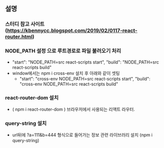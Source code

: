 

## 설명 

 ### 스터디 참고 사이트 (https://kbennycc.blogspot.com/2019/02/0117-react-router.html)

 ### NODE_PATH 설정 으로 루트경로로 파일 불러오기 처리
   * "start": "NODE_PATH=src react-scripts start", "build": "NODE_PATH=src react-scripts build"
   * window에서는 npm i cross-env 설치 후 아래와 같이 셋팅
     - "start": "cross-env NODE_PATH=src react-scripts start", "build": "cross-env NODE_PATH=src react-scripts build"

 ### react-router-dom 설치
   * ( npm i react-router-dom ) 브라우저에서 사용되는 리액트 라우터.
 
 ### query-string 설치
   * url뒤에 ?a=111&b=444 형식으로 들어가는 정보 관련 라이브러리 설치 (npm i query-string)

